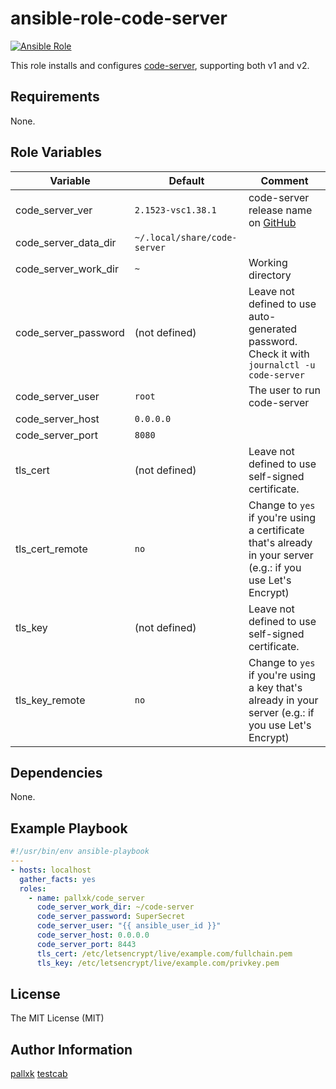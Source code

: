 ansible-role-code-server
========================

[![Ansible Role](https://img.shields.io/ansible/role/40925.svg?style=flat-square)](https://galaxy.ansible.com/pallxk/code_server)

This role installs and configures [code-server], supporting both v1 and v2.

Requirements
------------

None.

Role Variables
--------------

Variable             | Default  | Comment
-------------------- | -------- | -------
code_server_ver      | `2.1523-vsc1.38.1` | code-server release name on [GitHub](https://github.com/cdr/code-server/releases)
code_server_data_dir | `~/.local/share/code-server`
code_server_work_dir | `~` | Working directory
code_server_password | (not defined) | Leave not defined to use auto-generated password. <br> Check it with `journalctl -u code-server`
code_server_user     | `root` | The user to run code-server
code_server_host     | `0.0.0.0`
code_server_port     | `8080`
tls_cert             | (not defined) | Leave not defined to use self-signed certificate.
tls_cert_remote      | `no` | Change to `yes` if you're using a certificate that's already in your server (e.g.: if you use Let's Encrypt)
tls_key              | (not defined) | Leave not defined to use self-signed certificate.
tls_key_remote      | `no` | Change to `yes` if you're using a key that's already in your server (e.g.: if you use Let's Encrypt)

Dependencies
------------

None.

Example Playbook
----------------

```yaml
#!/usr/bin/env ansible-playbook
---
- hosts: localhost
  gather_facts: yes
  roles:
    - name: pallxk/code_server
      code_server_work_dir: ~/code-server
      code_server_password: SuperSecret
      code_server_user: "{{ ansible_user_id }}"
      code_server_host: 0.0.0.0
      code_server_port: 8443
      tls_cert: /etc/letsencrypt/live/example.com/fullchain.pem
      tls_key: /etc/letsencrypt/live/example.com/privkey.pem
```

License
-------

The MIT License (MIT)

Author Information
------------------

[pallxk](https://github.com/pallxk)
[testcab](https://github.com/testcab)


[code-server]: https://github.com/cdr/code-server
